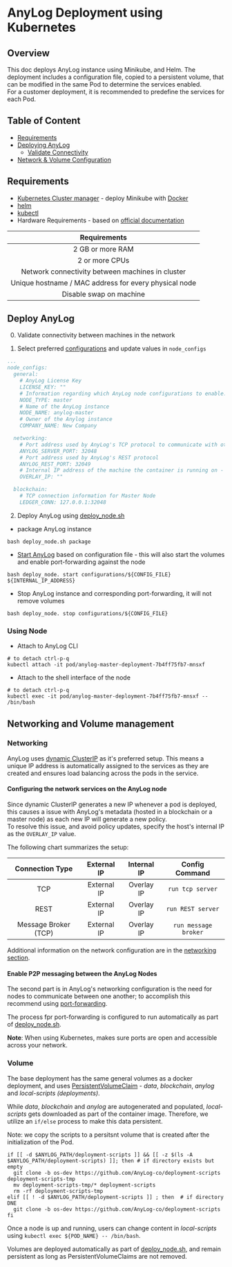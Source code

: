 # AnyLog Deployment using Kubernetes 

## Overview
This doc deploys AnyLog instance using Minikube, and Helm. 
The deployment includes a configuration file, copied to a persistent volume, that can be modified in the same Pod to determine the services enabled.    
For a customer deployment, it is recommended to predefine the services for each Pod.

## Table of Content

* [Requirements](#requirements)
* [Deploying AnyLog](#deploy-anylog)
    * [Validate Connectivity](#using-node)
* [Network & Volume Configuration](#networking-and-volume-management)

## Requirements
* [Kubernetes Cluster manager](https://kubernetes.io/docs/tasks/tools/) - deploy Minikube with [Docker](https://minikube.sigs.k8s.io/docs/drivers/docker/) 
* [helm](https://helm.sh/)
* [kubectl](https://kubernetes.io/docs/reference/kubectl/)
* Hardware Requirements - based on [official documentation](https://kubernetes.io/docs/setup/production-environment/tools/kubeadm/install-kubeadm/#before-you-begin)

|   Requirements   | 
|:----------------:| 
| 2 GB or more RAM | 
| 2 or more CPUs  |
| Network connectivity between machines in cluster | 
| Unique hostname / MAC address for every physical node | 
| Disable swap on machine |  

## Deploy AnyLog
0. Validate connectivity between machines in the network 

1. Select preferred [configurations](configurations/) and update values in `node_configs`
```yaml
...
node_configs:
  general:
    # AnyLog License Key
    LICENSE_KEY: ""
    # Information regarding which AnyLog node configurations to enable. By default, even if everything is disabled, AnyLog starts TCP and REST connection protocols
    NODE_TYPE: master
    # Name of the AnyLog instance
    NODE_NAME: anylog-master
    # Owner of the Anylog instance
    COMPANY_NAME: New Company

  networking:
    # Port address used by AnyLog's TCP protocol to communicate with other nodes in the network
    ANYLOG_SERVER_PORT: 32048
    # Port address used by AnyLog's REST protocol
    ANYLOG_REST_PORT: 32049
    # Internal IP address of the machine the container is running on - if not set, then a unique IP will be used each time 
    OVERLAY_IP: "" 

  blockchain:
    # TCP connection information for Master Node
    LEDGER_CONN: 127.0.0.1:32048
```

2. Deploy AnyLog using [deploy_node.sh](deploy_node.sh)
* package AnyLog instance 
```shell
bash deploy_node.sh package
```

* [Start AnyLog](deploy_node.sh) based on configuration file - this will also start the volumes and enable port-forwarding against the node  
```shell
bash deploy_node. start configurations/${CONFIG_FILE} ${INTERNAL_IP_ADDRESS}
```

* Stop AnyLog instance and corresponding port-forwarding, it will not remove volumes 
```shell
bash deploy_node. stop configurations/${CONFIG_FILE} 
```

### Using Node
* Attach to AnyLog CLI   
```shell
# to detach ctrl-p-q
kubectl attach -it pod/anylog-master-deployment-7b4ff75fb7-mnsxf 
```

* Attach to the shell interface of the node  
```shell
# to detach ctrl-p-q
kubectl exec -it pod/anylog-master-deployment-7b4ff75fb7-mnsxf -- /bin/bash  
```

## Networking and Volume management

### Networking 

AnyLog uses [dynamic ClusterIP](https://kubernetes.io/docs/concepts/services-networking/cluster-ip-allocation/) as it's 
preferred setup. This means a unique IP address is automatically assigned to the services as they are created and ensures 
load balancing across the pods in the service.

#### Configuring the network services on the AnyLog node

Since dynamic ClusterIP generates a new IP whenever a pod is deployed, this causes a issue with AnyLog's metadata 
(hosted in a blockchain or a master node) as each new IP will generate a new policy.  
To resolve this issue, and avoid policy updates, specify the host's internal IP as the `OVERLAY_IP` value. 

The following chart summarizes the setup:

|   Connection Type    | External IP | Internal IP |    Config Command    | 
|:--------------------:| :---: | :---: |:--------------------:| 
|         TCP          | External IP | Overlay IP |   `run tcp server`   | 
|         REST         | External IP | Overlay IP |   `run REST server`  |
| Message Broker (TCP) | External IP | Overlay IP | `run message broker` |

Additional information on the network configuration are in the [networking section](https://github.com/AnyLog-co/documentation/blob/master/network%20configuration.md).

#### Enable P2P messaging between the AnyLog Nodes 

The second part is in AnyLog's networking configuration is the need for nodes to communicate between one another; to 
accomplish this recommend using [port-forwarding](https://kubernetes.io/docs/reference/kubectl/generated/kubectl_port-forward/).

The process fpr port-forwarding is configured to run automatically as part of [deploy_node.sh](deploy_node.sh). 

**Note**: When using Kubernetes, makes sure ports are open and accessible across your network.   

### Volume

The base deployment has the same general volumes as a docker deployment, and uses [PersistentVolumeClaim](https://kubernetes.io/docs/concepts/storage/persistent-volumes/) - _data_, _blockchain_, _anylog_ and _local-scripts (deployments)_.

While _data_, _blockchain_ and _anylog_ are autogenerated and populated, _local-scripts_ gets downloaded as part of the 
container image. Therefore, we utilize an `if/else` process to make this data persistent. 

Note: we copy the scripts to a persitsnt volume that is created after the initialization of the Pod.

```shell
if [[ -d $ANYLOG_PATH/deployment-scripts ]] && [[ -z $(ls -A $ANYLOG_PATH/deployment-scripts) ]]; then # if directory exists but empty
  git clone -b os-dev https://github.com/AnyLog-co/deployment-scripts deployment-scripts-tmp
  mv deployment-scripts-tmp/* deployment-scripts
  rm -rf deployment-scripts-tmp
elif [[ ! -d $ANYLOG_PATH/deployment-scripts ]] ; then  # if directory DNE
  git clone -b os-dev https://github.com/AnyLog-co/deployment-scripts
fi
```

Once a node is up and running, users can change content in _local-scripts_ using `kubectl exec ${POD_NAME} -- /bin/bash`.

Volumes are deployed automatically as part of [deploy_node.sh](deploy_node.sh), and remain persistent as long as PersistentVolumeClaims
are not removed. 




